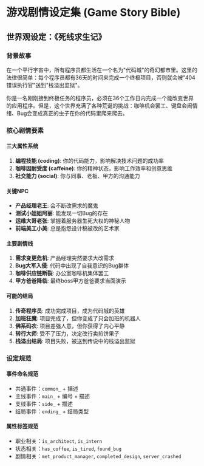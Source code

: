 # 游戏剧情设定集 (Game Story Bible)

## 世界观设定：《死线求生记》

### 背景故事
在一个平行宇宙中，所有程序员都生活在一个名为"代码城"的奇幻都市里。这里的法律很简单：每个程序员都有36天的时间来完成一个终极项目，否则就会被"404错误执行官"送到"栈溢出监狱"。

你是一名刚刚接到终极任务的程序员，必须在36个工作日内完成一个能改变世界的应用程序。但是，这个世界充满了各种荒诞的挑战：咖啡机会罢工、键盘会闹情绪、Bug会变成真正的虫子在你的代码里爬来爬去。

### 核心剧情要素

#### 三大属性系统
1. **编程技能 (coding)**: 你的代码能力，影响解决技术问题的成功率
2. **咖啡因耐受度 (caffeine)**: 你的精神状态，影响工作效率和创意思维
3. **社交能力 (social)**: 你与同事、老板、甲方的沟通能力

#### 关键NPC
- **产品经理老王**: 会不断改需求的魔鬼
- **测试小姐姐阿丽**: 能发现一切Bug的存在
- **运维大哥老张**: 掌握着服务器生死大权的神秘人物
- **前端美工小美**: 总是抱怨设计稿被改的艺术家

#### 主要剧情线
1. **需求变更危机**: 产品经理突然要求大改需求
2. **Bug大军入侵**: 代码中出现了自我意识的Bug群体
3. **咖啡供应链断裂**: 办公室咖啡机集体罢工
4. **甲方爸爸降临**: 最终boss甲方爸爸要求当面演示

#### 可能的结局
1. **传奇程序员**: 成功完成项目，成为代码城的英雄
2. **加班狂魔**: 项目完成了，但你变成了只会加班的机器人
3. **佛系码农**: 项目差强人意，但你获得了内心平静
4. **转行大师**: 受不了压力，决定改行卖煎饼果子
5. **栈溢出结局**: 项目失败，被送到传说中的栈溢出监狱

### 设定规范

#### 事件命名规范
- 共通事件：`common_` + 描述
- 主线事件：`main_` + 编号 + 描述
- 支线事件：`side_` + 描述
- 结局事件：`ending_` + 结局类型

#### 属性标签规范
- 职业相关：`is_architect`, `is_intern`
- 状态相关：`has_coffee`, `is_tired`, `found_bug`
- 剧情相关：`met_product_manager`, `completed_design`, `server_crashed`